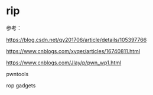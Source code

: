 # rip

参考：

https://blog.csdn.net/qy201706/article/details/105397766

https://www.cnblogs.com/xyqer/articles/16740811.html

https://www.cnblogs.com/Jlay/p/pwn_wp1.html

pwntools

rop gadgets
